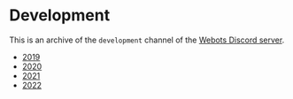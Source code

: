 # Development

This is an archive of the `development` channel of the [Webots Discord server](https://discordapp.com/invite/nTWbN9m).

  - [2019](development-2019.md)
  - [2020](development-2020.md)
  - [2021](development-2021.md)
  - [2022](development-2022.md)

